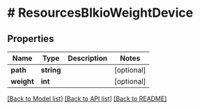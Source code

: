 # # ResourcesBlkioWeightDevice

## Properties

Name | Type | Description | Notes
------------ | ------------- | ------------- | -------------
**path** | **string** |  | [optional]
**weight** | **int** |  | [optional]

[[Back to Model list]](../../README.md#models) [[Back to API list]](../../README.md#endpoints) [[Back to README]](../../README.md)
